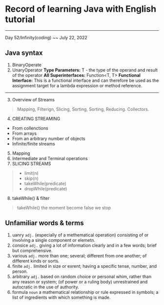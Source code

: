 # Record of learning Java with English tutorial

----
Day  52/Infinity(coding) ~~ July 22, 2022

## Java syntax

1. BinaryOperate
2. UnaryOperator<T> 
**Type Parameters:**
T - the type of the operand and result of the operator
**All Superinterfaces:**
Function<T, T>
**Functional Interface:**
This is a functional interface and can therefore be used as the assignment target for a lambda expression or method reference.

---
3. Overview of Streams
> Mapping, Filterign, Slicing, Sorting, Sorting, Reducing. Collectors.

4. CREATING STREAMING 
- From collenctions
- From arrays
- From an arbitrary number of objects
- Infinite/finite streams

5. Mapping
6. Intermediate and Terminal operations
7. SLICING STREAMS
> - limit(n)
> - skip(n)
> - takeWhile(predicate)
> - dropWhile(predicate)

8. takeWhile() & filter
> takeWhile() the moment become false we stop


## Unfamiliar words & terms

1. uanry `adj.` (especially of a methematical operation) consisting of or involving a single component or elemetn.
2. consice `adj.` giving a lot of information clearly and in a few words; brief but comprehensive.
3. various `adj.` more than one; several; different from one another; of different kinds or sorts.
4. finite `adj.` limited in size or exrent; having a specific tense, number, and person.
5. arbitrary `adj.` based on random choice or personal whim, rather than any reason or system; (of power or a ruling body) unrestrained and autocratic in the use of authority.
6. formula `noun` a mathematical relationship or rule expressed in symbols; a list of ingredients with which something is made.